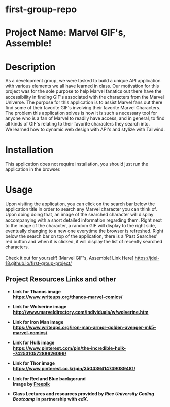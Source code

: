 # first-group-repo
# Project Name: Marvel GIF's, Assemble!

# Description
As a development group, we were tasked to build a unique API application with various elements we all have learned in class.
Our motivation for this project was for the sole purpose to help Marvel fanatics out there have the accessibility in finding GIF's associated with the characters from the Marvel Universe.
The purpose for this application is to assist Marvel fans out there find some of their favorite GIF's involving their favorite Marvel Characters.
The problem this application solves is how it is such a necessary tool for anyone who is a fan of Marvel to readily have access, and in general, to find all kinds of GIF's relating to their favorite characters they search into.<br>
We learned how to dynamic web design with API's and stylize with Tailwind.

# Installation
This application does not require installation, you should just run the application in the browser.

# Usage
Upon visiting the application, you can click on the search bar below the application title in order to search any Marvel character you can think of. Upon doing doing that, an image of the searched character will display accompanying with a short detailed information regarding them. Right next to the image of the character, a random GIF will display to the right side, eventually changing to a new one everytime the browser is refreshed. Right below the search bar on top of the application, there is a 'Past Searches' red button and when it is clicked, it will display the list of recently searched characters. <br><br>
Check it out for yourself! [Marvel GIF's, Assemble! Link Here]  https://jdel-18.github.io/first-group-project/

## Project Resources Links and other

- <b>Link for Thanos image<b><br>
https://www.writeups.org/thanos-marvel-comics/

- Link for Wolverine image<br>
http://www.marveldirectory.com/individuals/w/wolverine.htm

- Link for Iron Man image<br>
https://www.writeups.org/iron-man-armor-golden-avenger-mk5-marvel-comics/

- Link for Hulk image<br>
https://www.pinterest.com/pin/the-incredible-hulk--742531057288626099/

- Link for Thor image<br>
https://www.pinterest.co.kr/pin/350436414749089481/

- Link for Red and Blue backgorund<br>
Image by <a href="https://www.freepik.com/free-vector/comic-style-background_12300602.htm#query=comic%20background&position=6&from_view=keyword&track=ais">Freepik</a>

- Class Lectures and resources provided by <i>Rice University Coding Bootcamp</i> in partnership with <i>edX.</i>